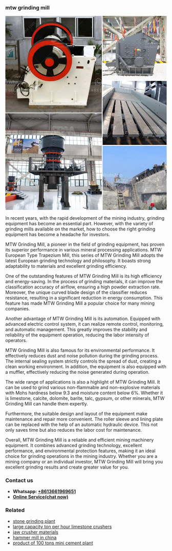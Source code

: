 <h3>mtw grinding mill</h3><img src='1708408401.jpg' alt=''><p>In recent years, with the rapid development of the mining industry, grinding equipment has become an essential part. However, with the variety of grinding mills available on the market, how to choose the right grinding equipment has become a headache for investors.</p><p>MTW Grinding Mill, a pioneer in the field of grinding equipment, has proven its superior performance in various mineral processing applications. MTW European Type Trapezium Mill, this series of MTW Grinding Mill adopts the latest European grinding technology and philosophy. It boasts strong adaptability to materials and excellent grinding efficiency.</p><p>One of the outstanding features of MTW Grinding Mill is its high efficiency and energy-saving. In the process of grinding materials, it can improve the classification accuracy of airflow, ensuring a high powder extraction rate. Moreover, the unique curved blade design of the classifier reduces resistance, resulting in a significant reduction in energy consumption. This feature has made MTW Grinding Mill a popular choice for many mining companies.</p><p>Another advantage of MTW Grinding Mill is its automation. Equipped with advanced electric control system, it can realize remote control, monitoring, and automatic management. This greatly improves the stability and reliability of the equipment operation, reducing the labor intensity of operators.</p><p>MTW Grinding Mill is also famous for its environmental performance. It effectively reduces dust and noise pollution during the grinding process. The internal sealing system strictly controls the spread of dust, creating a clean working environment. In addition, the equipment is also equipped with a muffler, effectively reducing the noise generated during operation.</p><p>The wide range of applications is also a highlight of MTW Grinding Mill. It can be used to grind various non-flammable and non-explosive materials with Mohs hardness below 9.3 and moisture content below 6%. Whether it is limestone, calcite, dolomite, barite, talc, gypsum, or other minerals, MTW Grinding Mill can handle them expertly.</p><p>Furthermore, the suitable design and layout of the equipment make maintenance and repair more convenient. The roller sleeve and lining plate can be replaced with the help of an automatic hydraulic device. This not only saves time but also reduces the labor cost for maintenance.</p><p>Overall, MTW Grinding Mill is a reliable and efficient mining machinery equipment. It combines advanced grinding technology, excellent performance, and environmental protection features, making it an ideal choice for grinding operations in the mining industry. Whether you are a mining company or an individual investor, MTW Grinding Mill will bring you excellent grinding results and create greater value for you.</p><h3>Contact us</h3><ul><li><strong>Whatsapp:&nbsp;<a href="https://wa.me/8613661969651">+8613661969651</a></strong></li><li><a href="https://swt.shibang-china.com/?git&amp;zhl&amp;mtw grinding mill"><strong>Online Service(chat now)</strong></a></li></ul><h3>Related</h3><ul><li><a href='stone grinding plant.md'>stone grinding plant</a></li><li><a href='large capacity ton per hour limestone crushers.md'>large capacity ton per hour limestone crushers</a></li><li><a href='jaw crusher materials.md'>jaw crusher materials</a></li><li><a href='hammer mill in china.md'>hammer mill in china</a></li><li><a href='product of 100 tons mini cement plant.md'>product of 100 tons mini cement plant</a></li></ul>